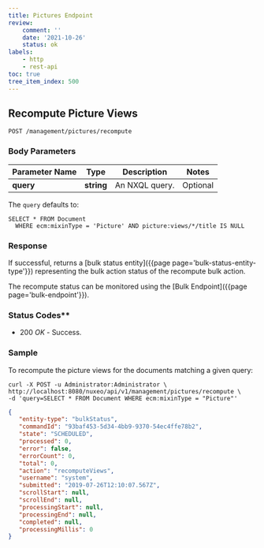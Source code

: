 ```yaml
---
title: Pictures Endpoint
review:
    comment: ''
    date: '2021-10-26'
    status: ok
labels:
    - http
    - rest-api
toc: true
tree_item_index: 500
---
```


## Recompute Picture Views

```
POST /management/pictures/recompute
```

### Body Parameters

| Parameter Name        | Type       | Description    | Notes    |
| --------------------- | ---------- | -------------- | -------- |
| **query**             | **string** | An NXQL query. | Optional |

The `query` defaults to:

```
SELECT * FROM Document
  WHERE ecm:mixinType = 'Picture' AND picture:views/*/title IS NULL
```

### Response

If successful, returns a [bulk status entity]({{page page='bulk-status-entity-type'}}) representing the bulk action status of the recompute bulk action.

The recompute status can be monitored using the [Bulk Endpoint]({{page page='bulk-endpoint'}}).

### Status Codes**

- 200 *OK* - Success.

### Sample

To recompute the picture views for the documents matching a given query:

```curl
curl -X POST -u Administrator:Administrator \
http://localhost:8080/nuxeo/api/v1/management/pictures/recompute \
-d 'query=SELECT * FROM Document WHERE ecm:mixinType = "Picture"'
```

```json
{
   "entity-type": "bulkStatus",
   "commandId": "93baf453-5d34-4bb9-9370-54ec4ffe78b2",
   "state": "SCHEDULED",
   "processed": 0,
   "error": false,
   "errorCount": 0,
   "total": 0,
   "action": "recomputeViews",
   "username": "system",
   "submitted": "2019-07-26T12:10:07.567Z",
   "scrollStart": null,
   "scrollEnd": null,
   "processingStart": null,
   "processingEnd": null,
   "completed": null,
   "processingMillis": 0
}
```
